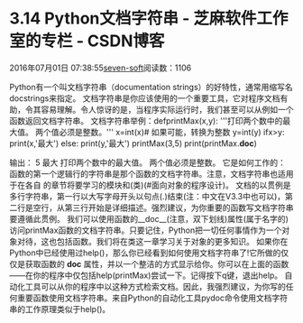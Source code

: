 
# 3.14 Python文档字符串 -  芝麻软件工作室的专栏 - CSDN博客


2016年07月01日 07:38:55[seven-soft](https://me.csdn.net/softn)阅读数：1106


Python有一个叫文档字符串（documentation
 strings）的好特性，通常用缩写名docstrings来指定。 文档字符串是你应该使用的一个重要工具，它对程序文档有助，令其容易理解。令人惊讶的是，当程序实际运行时，我们甚至可以从例如一个函数返回文档字符串。
文档字符串举例：defprintMax(x,y):
'''打印两个数中的最大值。
两个值必须是整数。'''
x=int(x)\# 如果可能，转换为整数
y=int(y)
ifx>y:
print(x,'最大')
else:
print(y,'最大')
printMax(3,5)
print(printMax.__doc__)

输出：
5 最大
打印两个数中的最大值。
两个值必须是整数。
它是如何工作的：
函数的第一个逻辑行的字符串是那个函数的文档字符串。注意，文档字符串也适用于在各自 的章节将要学习的模块和(类)(\#面向对象的程序设计)。
文档的以贯例是多行字符串，第一行以大写字母开头以句点(.)结束(注：中文在V3.3中也可以)，第二行是空行，从第三行开始是详细描述。强烈建议，为你重要的函数写文档字符串要遵循此贯例。
我们可以使用函数的__doc__(注意，双下划线)属性(属于名字的)访问printMax函数的文档字符串。只要记住，Python把一切任何事情作为一个对象对待，这也包括函数。我们将在类这一章学习关于对象的更多知识。
如果你在Python中已经使用过help()，那么你已经看到如何使用文档字符串了!它所做的仅仅是获取函数的 __doc__ 属性，并以一个整洁的方式显示给你。你可以在上面的函数——在你的程序中仅包括help(printMax)尝试一下。记得按下q键，退出help。
自动化工具可以从你的程序中以这种方式检索文档。因此，我强烈建议，为你写的任何重要函数使用文档字符串。来自Python的自动化工具pydoc命令使用文档字符串的工作原理类似于help()。

